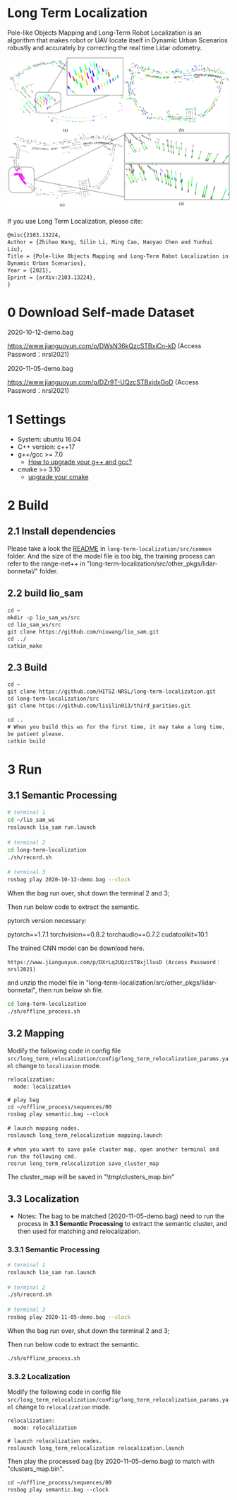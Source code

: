 # Long Term Localization
Pole-like Objects Mapping and Long-Term Robot Localization is an algorithm that makes robot or UAV locate itself in Dynamic Urban Scenarios robustly and accurately by correcting the real time Lidar odometry.

![avatar](figs/semantic_cluster_map.png)

If you use Long Term Localization, please cite:
```
@misc{2103.13224,
Author = {Zhihao Wang, Silin Li, Ming Cao, Haoyao Chen and Yunhui Liu},
Title = {Pole-like Objects Mapping and Long-Term Robot Localization in Dynamic Urban Scenarios},
Year = {2021},
Eprint = {arXiv:2103.13224},
}
```

# 0 Download Self-made Dataset
2020-10-12-demo.bag

https://www.jianguoyun.com/p/DWsN36kQzcSTBxiCn-kD (Access Password：nrsl2021)

2020-11-05-demo.bag

https://www.jianguoyun.com/p/DZr9T-UQzcSTBxjdxOoD (Access Password：nrsl2021)


# 1 Settings
- System: ubuntu 16.04
- C++ version: c++17
- g++/gcc >= 7.0
    - [How to upgrade your g++ and gcc?](https://www.zybuluo.com/iStarLee/note/1260368)
- cmake >= 3.10
    - [upgrade your cmake](https://www.zybuluo.com/iStarLee/note/1739997)

# 2 Build

## 2.1 Install dependencies
Please take a look the [README](https://github.com/HITSZ-NRSL/long-term-localization/blob/master/src/common/README.md) in `long-term-localization/src/common` folder.
And the size of the model file is too big, the training process can refer to the range-net++ in "long-term-localization/src/other_pkgs/lidar-bonnetal/" folder.

## 2.2 build lio_sam
```
cd ~
mkdir -p lio_sam_ws/src
cd lio_sam_ws/src
git clone https://github.com/nixwang/lio_sam.git
cd ../
catkin_make
```

## 2.3 Build
```
cd ~
git clone https://github.com/HITSZ-NRSL/long-term-localization.git
cd long-term-localization/src
git clone https://github.com/lisilin013/third_parities.git

cd ..
# When you build this ws for the first time, it may take a long time, be patient please.
catkin build
```


# 3 Run

## 3.1 Semantic Processing
```bash
# terminal 1
cd ~/lio_sam_ws
roslaunch lio_sam run.launch 

# terminal 2
cd long-term-localization
./sh/record.sh

# terminal 3
rosbag play 2020-10-12-demo.bag --clock 
```
When the bag run over, shut down the terminal 2 and 3; 

Then run below code to extract the semantic.

pytorch version necessary:

pytorch==1.7.1 torchvision==0.8.2 torchaudio==0.7.2 cudatoolkit=10.1

The trained CNN model can be download here.
```
https://www.jianguoyun.com/p/DXrLq2UQzcSTBxjllusD (Access Password：nrsl2021)
```
and unzip the model file in "long-term-localization/src/other_pkgs/lidar-bonnetal", then run below sh file.

```bash
cd long-term-localization
./sh/offline_process.sh
```


## 3.2 Mapping
Modify the following code in config file `src/long_term_relocalization/config/long_term_relocalization_params.yaml`
change to `localizaion` mode.
```
relocalization:
  mode: localization
```

```
# play bag
cd ~/offline_process/sequences/00
rosbag play semantic.bag --clock

# launch mapping nodes.
roslaunch long_term_relocalization mapping.launch

# when you want to save pole cluster map, open another terminal and run the following cmd.
rosrun long_term_relocalization save_cluster_map 
```
The cluster_map will be saved in "\tmp\clusters_map.bin"


## 3.3 Localization


 - Notes: The bag to be matched (2020-11-05-demo.bag) need to run the process in **3.1 Semantic Processing** to extract the semantic cluster, and then used for matching and relocalization. 

### 3.3.1 Semantic Processing

```bash
# terminal 1
roslaunch lio_sam run.launch 

# terminal 2
./sh/record.sh

# terminal 3
rosbag play 2020-11-05-demo.bag --clock 
```
When the bag run over, shut down the terminal 2 and 3; 

Then run below code to extract the semantic.

```bash
./sh/offline_process.sh
```

### 3.3.2 Localization

Modify the following code in config file `src/long_term_relocalization/config/long_term_relocalization_params.yaml`
change to `relocalization` mode.
```
relocalization:
  mode: relocalization
```

```
# launch relocalization nodes.
roslaunch long_term_relocalization relocalization.launch
```

Then play the processed bag (by 2020-11-05-demo.bag) to match with "clusters_map.bin".

```
cd ~/offline_process/sequences/00
rosbag play semantic.bag --clock   
```


